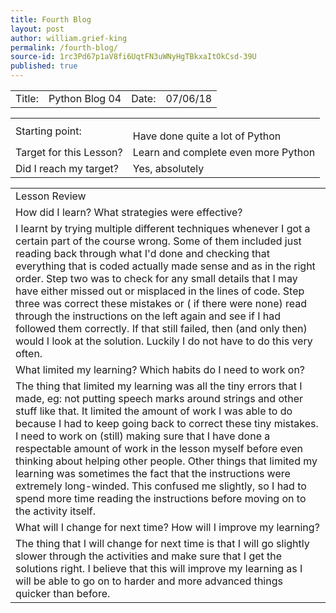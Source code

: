 ```yaml
---
title: Fourth Blog
layout: post
author: william.grief-king
permalink: /fourth-blog/
source-id: 1rc3Pd67p1aV8fi6UqtFN3uWNyHgTBkxaItOkCsd-39U
published: true
---
```

<table>
  <tr>
    <td>Title:</td>
    <td>Python Blog 04</td>
    <td>Date:</td>
    <td>07/06/18</td>
  </tr>
</table>


<table>
  <tr>
    <td>Starting point:</td>
    <td><blockquote class="imgur-embed-pub" lang="en" data-id="a/izVbim0"><a href="//imgur.com/izVbim0"></a></blockquote><script async src="//s.imgur.com/min/embed.js" charset="utf-8"></script> Have done quite a lot of Python</td>
  </tr>
  <tr>
    <td>Target for this Lesson?</td>
    <td>Learn and complete even more Python </td>
  </tr>
  <tr>
    <td>Did I reach my target? 
</td>
    <td>Yes, absolutely </td>
  </tr>
</table>


<table>
  <tr>
    <td>Lesson Review</td>
  </tr>
  <tr>
    <td>How did I learn? What strategies were effective? </td>
  </tr>
  <tr>
    <td>I learnt by trying multiple different techniques whenever I got a certain part of the course wrong. Some of them included just reading back through what I'd done and checking that everything that is coded actually made sense and as in the right order. Step two was to check for any small details that I may have either missed out or misplaced in the lines of code. Step three was correct these mistakes or ( if there were none) read through the instructions on the left again and see if I had followed them correctly. If that still failed, then (and only then) would I look at the solution. Luckily I do not have to do this very often. </td>
  </tr>
  <tr>
    <td>What limited my learning? Which habits do I need to work on? </td>
  </tr>
  <tr>
    <td>The thing that limited my learning was all the tiny errors that I made, eg: not putting speech marks around strings and other stuff like that. It limited the amount of work I was able to do because I had to keep going back to correct these tiny mistakes. I need to work on (still) making sure that I have done a respectable amount of work in the lesson myself before even thinking about helping other people. Other things that limited my learning was sometimes the fact that the instructions were extremely long-winded. This confused me slightly, so I had to spend more time reading the instructions before moving on to the activity itself.  </td>
  </tr>
  <tr>
    <td>What will I change for next time? How will I improve my learning?</td>
  </tr>
  <tr>
    <td>The thing that I will change for next time is that I will go slightly slower through the activities and make sure that I get the solutions right. I believe that this will improve my learning as I will be able to go on to harder and more advanced things quicker than before. </td>
  </tr>
</table>



